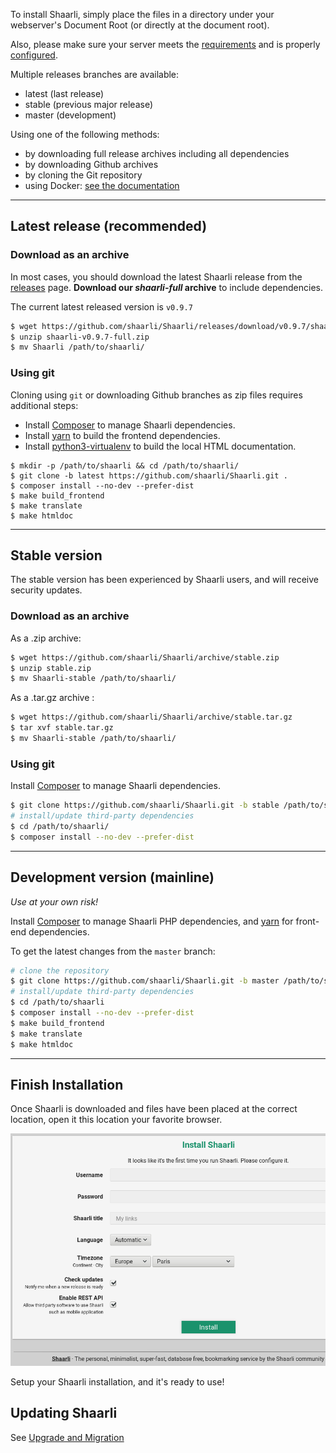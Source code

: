 To install Shaarli, simply place the files in a directory under your webserver's
Document Root (or directly at the document root).

Also, please make sure your server meets the [requirements](Server-requirements)
and is properly [configured](Server-configuration).

Multiple releases branches are available:

- latest (last release)
- stable (previous major release)
- master (development)

Using one of the following methods:

- by downloading full release archives including all dependencies
- by downloading Github archives
- by cloning the Git repository
- using Docker: [see the documentation](docker/shaarli-images.md)

--------------------------------------------------------------------------------

## Latest release (recommended)

### Download as an archive

In most cases, you should download the latest Shaarli release from the [releases](https://github.com/shaarli/Shaarli/releases) page. **Download our *shaarli-full* archive** to include dependencies.

The current latest released version is `v0.9.7`

```bash
$ wget https://github.com/shaarli/Shaarli/releases/download/v0.9.7/shaarli-v0.9.7-full.zip
$ unzip shaarli-v0.9.7-full.zip
$ mv Shaarli /path/to/shaarli/
```

### Using git

Cloning using `git` or downloading Github branches as zip files requires additional steps:

 * Install [Composer](Unit-tests.md#install_composer) to manage Shaarli dependencies.
 * Install [yarn](https://yarnpkg.com/lang/en/docs/install/) to build the frontend dependencies.
 * Install [python3-virtualenv](https://pypi.python.org/pypi/virtualenv) to build the local HTML documentation.

```
$ mkdir -p /path/to/shaarli && cd /path/to/shaarli/
$ git clone -b latest https://github.com/shaarli/Shaarli.git .
$ composer install --no-dev --prefer-dist
$ make build_frontend
$ make translate
$ make htmldoc
```

--------------------------------------------------------------------------------

## Stable version

The stable version has been experienced by Shaarli users, and will receive security updates.


### Download as an archive

As a .zip archive:

```bash
$ wget https://github.com/shaarli/Shaarli/archive/stable.zip
$ unzip stable.zip
$ mv Shaarli-stable /path/to/shaarli/
```

As a .tar.gz archive :

```bash
$ wget https://github.com/shaarli/Shaarli/archive/stable.tar.gz
$ tar xvf stable.tar.gz
$ mv Shaarli-stable /path/to/shaarli/
```

### Using git

Install [Composer](Unit-tests.md#install_composer) to manage Shaarli dependencies.

```bash
$ git clone https://github.com/shaarli/Shaarli.git -b stable /path/to/shaarli/
# install/update third-party dependencies
$ cd /path/to/shaarli/
$ composer install --no-dev --prefer-dist
```


--------------------------------------------------------------------------------

## Development version (mainline)

_Use at your own risk!_

Install [Composer](Unit-tests.md#install_composer) to manage Shaarli PHP dependencies,
and [yarn](https://yarnpkg.com/lang/en/docs/install/)
for front-end dependencies.

To get the latest changes from the `master` branch:

```bash
# clone the repository
$ git clone https://github.com/shaarli/Shaarli.git -b master /path/to/shaarli/
# install/update third-party dependencies
$ cd /path/to/shaarli
$ composer install --no-dev --prefer-dist
$ make build_frontend
$ make translate
$ make htmldoc
```

-------------------------------------------------------------------------------

## Finish Installation

Once Shaarli is downloaded and files have been placed at the correct location, open it this location your favorite browser.

![install screenshot](images/install-shaarli.png)

Setup your Shaarli installation, and it's ready to use!

## Updating Shaarli

See [Upgrade and Migration](Upgrade-and-migration)

